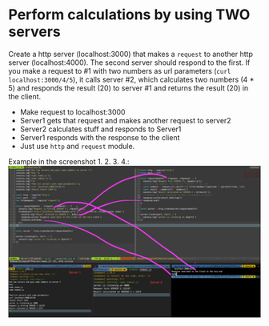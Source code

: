 # Perform calculations by using TWO servers

Create a http server (localhost:3000) that makes a `request` to another http server (localhost:4000). The second server should respond to the first.
If you make a request to #1 with two numbers as url parameters (`curl localhost:3000/4/5`), it calls server #2, which calculates two numbers (4 * 5) and responds the result (20) to server #1 and returns the result (20) in the client. 


- Make request to localhost:3000
- Server1 gets that request and makes another request to server2
- Server2 calculates stuff and responds to Server1
- Server1 responds with the response to the client
- Just use `http` and `request` module.

Example in the screenshot 1. 2. 3. 4.:
![Example](./images/screenshot.png)
